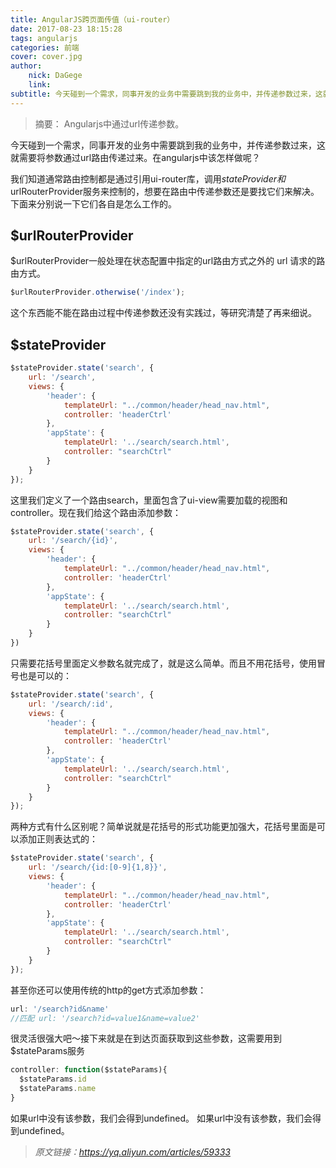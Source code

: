 ```yaml
---
title: AngularJS跨页面传值（ui-router）
date: 2017-08-23 18:15:28
tags: angularjs
categories: 前端
cover: cover.jpg
author:
    nick: DaGege
    link: 
subtitle: 今天碰到一个需求，同事开发的业务中需要跳到我的业务中，并传递参数过来，这就需要将参数通过url路由传递过来
---
```

> 摘要： Angularjs中通过url传递参数。

今天碰到一个需求，同事开发的业务中需要跳到我的业务中，并传递参数过来，这就需要将参数通过url路由传递过来。在angularjs中该怎样做呢？

我们知道通常路由控制都是通过引用ui-router库，调用$stateProvider和$urlRouterProvider服务来控制的，想要在路由中传递参数还是要找它们来解决。下面来分别说一下它们各自是怎么工作的。

## $urlRouterProvider

$urlRouterProvider一般处理在状态配置中指定的url路由方式之外的 url 请求的路由方式。

```javascript
$urlRouterProvider.otherwise('/index');
```

这个东西能不能在路由过程中传递参数还没有实践过，等研究清楚了再来细说。

## $stateProvider

```javascript
$stateProvider.state('search', {
    url: '/search',
    views: {
        'header': {
            templateUrl: "../common/header/head_nav.html",
            controller: 'headerCtrl'
        },
        'appState': {
            templateUrl: '../search/search.html',
            controller: "searchCtrl"
        }
    }
});
```

这里我们定义了一个路由search，里面包含了ui-view需要加载的视图和controller。现在我们给这个路由添加参数：

```javascript
$stateProvider.state('search', {
    url: '/search/{id}',
    views: {
        'header': {
            templateUrl: "../common/header/head_nav.html",
            controller: 'headerCtrl'
        },
        'appState': {
            templateUrl: '../search/search.html',
            controller: "searchCtrl"
        }
    }
})
```

只需要花括号里面定义参数名就完成了，就是这么简单。而且不用花括号，使用冒号也是可以的：

```javascript
$stateProvider.state('search', {
    url: '/search/:id',
    views: {
        'header': {
            templateUrl: "../common/header/head_nav.html",
            controller: 'headerCtrl'
        },
        'appState': {
            templateUrl: '../search/search.html',
            controller: "searchCtrl"
        }
    }
});

```

两种方式有什么区别呢？简单说就是花括号的形式功能更加强大，花括号里面是可以添加正则表达式的：

```javascript
$stateProvider.state('search', {
    url: '/search/{id:[0-9]{1,8}}',
    views: {
        'header': {
            templateUrl: "../common/header/head_nav.html",
            controller: 'headerCtrl'
        },
        'appState': {
            templateUrl: '../search/search.html',
            controller: "searchCtrl"
        }
    }
});
```
甚至你还可以使用传统的http的get方式添加参数：
```javascript
url: '/search?id&name'
//匹配 url: '/search?id=value1&name=value2'
```
很灵活很强大吧～接下来就是在到达页面获取到这些参数，这需要用到$stateParams服务

```javascript
controller: function($stateParams){
  $stateParams.id
  $stateParams.name  
}

```
如果url中没有该参数，我们会得到undefined。
如果url中没有该参数，我们会得到undefined。

> *原文链接：https://yq.aliyun.com/articles/59333*
